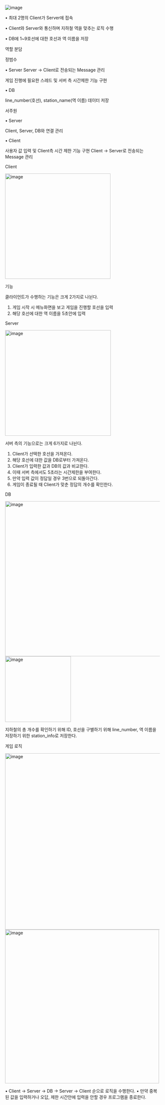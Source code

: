![image](https://github.com/maruduke/bitcamp-project1/assets/109501612/63aa6977-4047-4531-a88d-573fa21c2051)

• 최대 2명의 Client가 Server에 접속

• Client와 Server와 통신하며 지하철 역을 맞추는 로직 수행

• DB에 1~9호선에 대한 호선과 역 이름을 저장

역할 분담

정범수

• Server 
  Server -> Client로 전송되는 Message 관리
  
  게임 진행에 필요한 스레드 및 서버 측 시간제한 기능 구현
  
• DB

  line_number(호선), station_name(역 이름) 데이터 저장
  
서주원

• Server

  Client, Server, DB와 연결 관리
  
• Client

  사용자 값 입력 및 Client측 시간 제한 기능 구현
  Client -> Server로 전송되는 Message 관리


Client

  <img width="343" alt="image" src="https://github.com/maruduke/bitcamp-project1/assets/109501612/ae529bc5-afd1-4608-871b-cc2ec05adf56">

기능

클라이언트가 수행하는 기능은 크게 2가지로 나뉜다.
1. 게임 시작 시 메뉴화면을 보고 게임을 진행할 호선을 입력
2. 해당 호선에 대한 역 이름을 5초안에 입력

Server

<img width="344" alt="image" src="https://github.com/maruduke/bitcamp-project1/assets/109501612/9038c51e-f254-423d-aabc-74c704bafa14">

서버 측의 기능으로는 크게 6가지로 나뉜다.
1. Client가 선택한 호선을 가져온다.
2. 해당 호선에 대한 값을 DB로부터 가져온다.
3. Client가 입력한 값과 DB의 값과 비교한다.
4. 이때 서버 측에서도 5초라는 시간제한을 부여한다.
5. 만약 입력 값이 정답일 경우 3번으로 되돌아간다.
6. 게임이 종료될 때 Client가 맞춘 정답의 개수를 확인한다.


DB


<img width="505" alt="image" src="https://github.com/maruduke/bitcamp-project1/assets/109501612/c57c2718-ce76-461a-a096-c2b97d4d2c8e">

<img width="214" alt="image" src="https://github.com/maruduke/bitcamp-project1/assets/109501612/989ecf91-6cb1-4a68-994c-ec55f60c9ffd">

지하철의 총 개수를 확인하기 위해 ID, 호선을 구별하기 위해 line_number, 역 이름을 저장하기 위한 station_info로 저장한다.


게임 로직


<img width="574" alt="image" src="https://github.com/maruduke/bitcamp-project1/assets/109501612/2c394db2-ad66-4542-a30f-0acde1ba4719">
<img width="501" alt="image" src="https://github.com/maruduke/bitcamp-project1/assets/109501612/48ad6b39-ee55-4eb6-aec6-c46ea85fd808">


• Client -> Server -> DB -> Server -> Client 순으로 로직을 수행한다.
• 만약 중복된 값을 입력하거나 오답, 제한 시간안에 입력을 안할 경우 프로그램을 종료한다.
